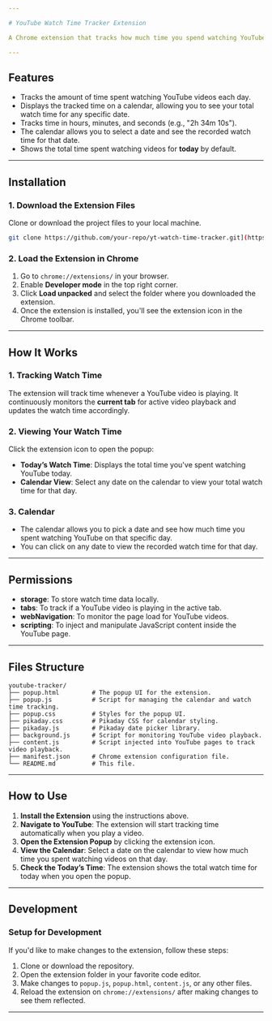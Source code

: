 ```yaml
---

# YouTube Watch Time Tracker Extension

A Chrome extension that tracks how much time you spend watching YouTube videos each day. It monitors when a video is playing and records the total time for each day.

---
```


## Features

- Tracks the amount of time spent watching YouTube videos each day.
- Displays the tracked time on a calendar, allowing you to see your total watch time for any specific date.
- Tracks time in hours, minutes, and seconds (e.g., "2h 34m 10s").
- The calendar allows you to select a date and see the recorded watch time for that date.
- Shows the total time spent watching videos for **today** by default.

---

## Installation

### 1. Download the Extension Files

Clone or download the project files to your local machine.

```bash
git clone https://github.com/your-repo/yt-watch-time-tracker.git](https://github.com/BuneaAlex/FrameworkDesign.git
```

### 2. Load the Extension in Chrome

1. Go to `chrome://extensions/` in your browser.
2. Enable **Developer mode** in the top right corner.
3. Click **Load unpacked** and select the folder where you downloaded the extension.
4. Once the extension is installed, you'll see the extension icon in the Chrome toolbar.

---

## How It Works

### 1. Tracking Watch Time
The extension will track time whenever a YouTube video is playing. It continuously monitors the **current tab** for active video playback and updates the watch time accordingly.

### 2. Viewing Your Watch Time
Click the extension icon to open the popup:
- **Today’s Watch Time**: Displays the total time you've spent watching YouTube today.
- **Calendar View**: Select any date on the calendar to view your total watch time for that day.

### 3. Calendar
- The calendar allows you to pick a date and see how much time you spent watching YouTube on that specific day.
- You can click on any date to view the recorded watch time for that day.

---

## Permissions

- **storage**: To store watch time data locally.
- **tabs**: To track if a YouTube video is playing in the active tab.
- **webNavigation**: To monitor the page load for YouTube videos.
- **scripting**: To inject and manipulate JavaScript content inside the YouTube page.

---

## Files Structure

```
youtube-tracker/
├── popup.html         # The popup UI for the extension.
├── popup.js           # Script for managing the calendar and watch time tracking.
├── popup.css          # Styles for the popup UI.
├── pikaday.css        # Pikaday CSS for calendar styling.
├── pikaday.js         # Pikaday date picker library.
├── background.js      # Script for monitoring YouTube video playback.
├── content.js         # Script injected into YouTube pages to track video playback.
├── manifest.json      # Chrome extension configuration file.
└── README.md          # This file.
```

---

## How to Use

1. **Install the Extension** using the instructions above.
2. **Navigate to YouTube**: The extension will start tracking time automatically when you play a video.
3. **Open the Extension Popup** by clicking the extension icon.
4. **View the Calendar**: Select a date on the calendar to view how much time you spent watching videos on that day.
5. **Check the Today’s Time**: The extension shows the total watch time for today when you open the popup.

---

## Development

### Setup for Development

If you'd like to make changes to the extension, follow these steps:

1. Clone or download the repository.
2. Open the extension folder in your favorite code editor.
3. Make changes to `popup.js`, `popup.html`, `content.js`, or any other files.
4. Reload the extension on `chrome://extensions/` after making changes to see them reflected.

---
